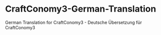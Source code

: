 CraftConomy3-German-Translation
===============================

German Translation for CraftConomy3 - Deutsche Übersetzung für CraftConomy3
